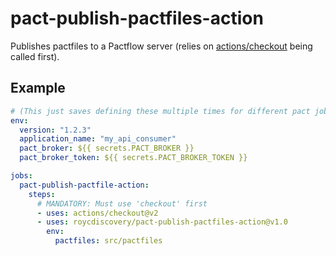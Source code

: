 # pact-publish-pactfiles-action

Publishes pactfiles to a Pactflow server (relies on [actions/checkout](https://github.com/marketplace/actions/checkout) being called first).

## Example
```yaml
# (This just saves defining these multiple times for different pact jobs)
env:
  version: "1.2.3"
  application_name: "my_api_consumer"
  pact_broker: ${{ secrets.PACT_BROKER }}
  pact_broker_token: ${{ secrets.PACT_BROKER_TOKEN }}

jobs:
  pact-publish-pactfile-action:
    steps:
      # MANDATORY: Must use 'checkout' first
      - uses: actions/checkout@v2
      - uses: roycdiscovery/pact-publish-pactfiles-action@v1.0
        env:
          pactfiles: src/pactfiles
```
